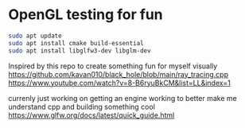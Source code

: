 # OpenGL testing for fun



```bash
sudo apt update
sudo apt install cmake build-essential
sudo apt install libglfw3-dev libglm-dev
```


Inspired by this repo to create something fun for myself visually
https://github.com/kavan010/black_hole/blob/main/ray_tracing.cpp
https://www.youtube.com/watch?v=8-B6ryuBkCM&list=LL&index=1


currenly just working on getting an engine working to better make me understand cpp and building something cool
https://www.glfw.org/docs/latest/quick_guide.html

